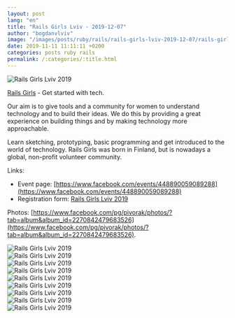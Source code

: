 ```yaml
---
layout: post
lang: "en"
title: "Rails Girls Lviv - 2019-12-07"
author: "bogdanvlviv"
image: "/images/posts/ruby/rails/rails-girls-lviv-2019-12-07/rails-girls-lviv-2019.jpg"
date: 2019-11-11 11:11:11 +0200
categories: posts ruby rails
permalink: /:categories/:title.html
---
```


<div class="picture">
  <img src="{{ "/images/posts/ruby/rails/rails-girls-lviv-2019-12-07/rails-girls-lviv-2019.jpg" | absolute_url }}" title="Rails Girls Lviv 2019" loading="lazy">
</div>

[Rails Girls](http://railsgirls.com) - Get started with tech.

Our aim is to give tools and a community for women to understand technology and to build their ideas.
We do this by providing a great experience on building things and by making technology more approachable.

Learn sketching, prototyping, basic programming and get introduced to the world of technology.
Rails Girls was born in Finland, but is nowadays a global, non-profit volunteer community.

Links:
- Event page: [https://www.facebook.com/events/448890059089288](https://www.facebook.com/events/448890059089288)
- Registration form: [Rails Girls Lviv 2019](https://docs.google.com/forms/d/e/1FAIpQLSdltqKVxICOXoK3HHJiPr0gTpK7FbdGzpyq4AQsKwiZbJntCA/viewform)

Photos: [https://www.facebook.com/pg/pivorak/photos/?tab=album&album_id=2270842479683526](https://www.facebook.com/pg/pivorak/photos/?tab=album&album_id=2270842479683526).

<div class="picture">
  <img src="{{ "/images/posts/ruby/rails/rails-girls-lviv-2019-12-07/0.jpg" | absolute_url }}" title="Rails Girls Lviv 2019" loading="lazy">
</div>

<div class="picture">
  <img src="{{ "/images/posts/ruby/rails/rails-girls-lviv-2019-12-07/1.jpg" | absolute_url }}" title="Rails Girls Lviv 2019" loading="lazy">
</div>

<div class="picture">
  <img src="{{ "/images/posts/ruby/rails/rails-girls-lviv-2019-12-07/2.jpg" | absolute_url }}" title="Rails Girls Lviv 2019" loading="lazy">
</div>

<div class="picture">
  <img src="{{ "/images/posts/ruby/rails/rails-girls-lviv-2019-12-07/3.jpg" | absolute_url }}" title="Rails Girls Lviv 2019" loading="lazy">
</div>

<div class="picture">
  <img src="{{ "/images/posts/ruby/rails/rails-girls-lviv-2019-12-07/4.jpg" | absolute_url }}" title="Rails Girls Lviv 2019" loading="lazy">
</div>

<div class="picture">
  <img src="{{ "/images/posts/ruby/rails/rails-girls-lviv-2019-12-07/5.jpg" | absolute_url }}" title="Rails Girls Lviv 2019" loading="lazy">
</div>

<div class="picture">
  <img src="{{ "/images/posts/ruby/rails/rails-girls-lviv-2019-12-07/6.jpg" | absolute_url }}" title="Rails Girls Lviv 2019" loading="lazy">
</div>

<div class="picture">
  <img src="{{ "/images/posts/ruby/rails/rails-girls-lviv-2019-12-07/7.jpg" | absolute_url }}" title="Rails Girls Lviv 2019" loading="lazy">
</div>

<div class="picture">
  <img src="{{ "/images/posts/ruby/rails/rails-girls-lviv-2019-12-07/8.jpg" | absolute_url }}" title="Rails Girls Lviv 2019" loading="lazy">
</div>
